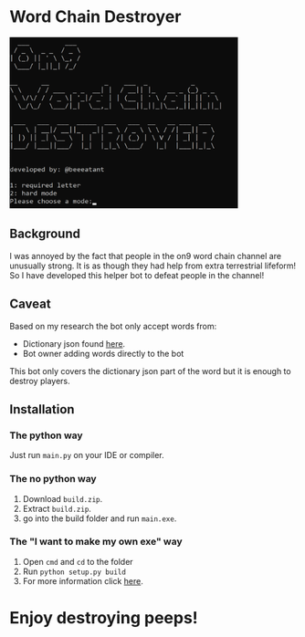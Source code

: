 # Word Chain Destroyer

<img src="https://github.com/bianfusia/wordchaindestroyer/blob/main/ss/Untitled.png" width="400" height="300">

## Background

I was annoyed by the fact that people in the on9 word chain channel are unusually strong. It is as though they had help from extra terrestrial lifeform!
So I have developed this helper bot to defeat people in the channel!

## Caveat

Based on my research the bot only accept words from:
- Dictionary json found [here](https://raw.githubusercontent.com/dwyl/english-words/master/words_dictionary.json).
- Bot owner adding words directly to the bot

This bot only covers the dictionary json part of the word but it is enough to destroy players.

## Installation
### The python way
Just run ```main.py``` on your IDE or compiler.

### The no python way
1. Download ```build.zip```.
2. Extract ```build.zip```.
3. go into the build folder and run ```main.exe```.

### The "I want to make my own exe" way
1. Open ```cmd``` and ```cd``` to the folder
2. Run ```python setup.py build```
3. For more information click [here](https://stackoverflow.com/questions/14494747/how-to-add-images-to-readme-md-on-github).

# Enjoy destroying peeps!
